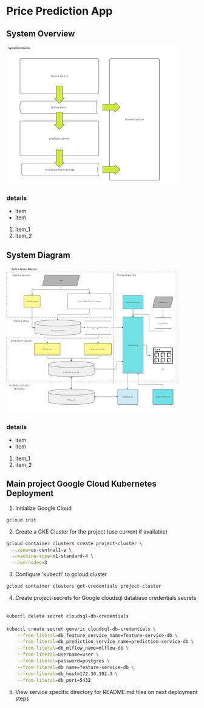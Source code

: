 # Price Prediction App

## System Overview
<img src="./documentation/system_overview.png" width="450">

### details
- item
- item
1. item_1
2. item_2

## System Diagram
<img src="./documentation/system_diagram.png" width="450">

### details
- item
- item
1. item_1
2. item_2


## Main project Google Cloud Kubernetes Deployment

1. Initialize Google Cloud
```bash
gcloud init
```


2. Create a GKE Cluster for the project (use current if available)
```bash
gcloud container clusters create project-cluster \
  --zone=us-central1-a \
  --machine-type=n1-standard-4 \
  --num-nodes=3
```


3. Configure 'kubectl' to gcloud cluster
```bash
gcloud container clusters get-credentials project-cluster
```


4. Create project-secrets for Google cloudsql database credentials secrets
```bash

kubectl delete secret cloudsql-db-credentials

kubectl create secret generic cloudsql-db-credentials \
    --from-literal=db_feature_service_name=feature-service-db \
    --from-literal=db_prediction_service_name=prediction-service-db \
    --from-literal=db_mlflow_name=mlflow-db \
    --from-literal=username=user \
    --from-literal=password=postgres \
    --from-literal=db_name=feature-service-db \
    --from-literal=db_host=172.30.192.3 \
    --from-literal=db_port=5432
```


5. View service specific directory for README.md files on next deployment steps